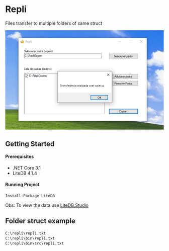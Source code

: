 # Repli
Files transfer to multiple folders of same struct

![Repli](https://github.com/praiakov/repli/blob/master/repli.PNG)

## Getting Started
#### Prerequisites

* .NET Core 3.1
* LiteDB 4.1.4

#### Running Project
```
Install-Package LiteDB
```
Obs: To view the data use [LiteDB.Studio](https://github.com/mbdavid/LiteDB.Studio)

## Folder struct example

```
C:\repli\repli.txt
C:\repli\bin\repli.txt
C:\repli\bin\src\repli.txt
```
